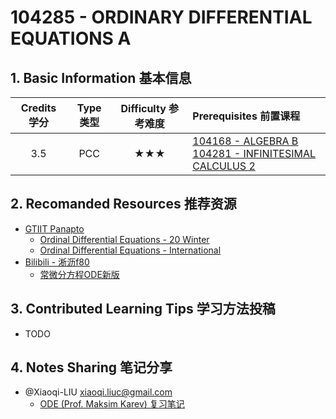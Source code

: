 # 104285 - ORDINARY DIFFERENTIAL EQUATIONS A

## 1. Basic Information 基本信息

| Credits 学分 | Type 类型 | Difficulty 参考难度 | Prerequisites 前置课程                                       |
| :----------: | :-------: | :-----------------: | :----------------------------------------------------------- |
|     3.5      |    PCC    |         ★★★         | [104168 - ALGEBRA B](../algebra/alg-b.md)<br />[104281 - INFINITESIMAL CALCULUS 2](../analysis/infi2.md) |

## 2. Recomanded Resources 推荐资源

-   [GTIIT Panapto](https://panopto.gtiit.edu.cn/Panopto/Pages/Home.aspx)
    -   [Ordinal Differential Equations - 20 Winter](https://panopto.gtiit.edu.cn/Panopto/Pages/Sessions/List.aspx#maxResults=250&folderID=%22eda409c2-420c-4de0-b3ab-ac3d007af12b%22)
    -   [Ordinal Differential Equations - International](https://panopto.gtiit.edu.cn/Panopto/Pages/Sessions/List.aspx#folderID=%2241f4b499-b01a-405d-a935-ab8d00534ef3%22&view=1&folderQuery=%22Ordinary%22&sortColumn=0&sortAscending=true&maxResults=250)
-   [Bilibili - 淅沥f80](https://space.bilibili.com/14767534)
    -   [常微分方程ODE新版](https://www.bilibili.com/video/BV1tCPpe2E7E/?spm_id_from=333.1387.collection.video_card.click&vd_source=88e406ed8318b91bf6d28fda3ed7be52)

## 3. Contributed Learning Tips 学习方法投稿

-   TODO

## 4. Notes Sharing 笔记分享

-   @Xiaoqi-LIU <xiaoqi.liuc@gmail.com>
    -   [ODE (Prof. Maksim Karev) 复习笔记](https://drive.google.com/file/d/1M6oVX-WAVAF4ybRQnNOf-09LZxwidPRo/view?usp=share_link)